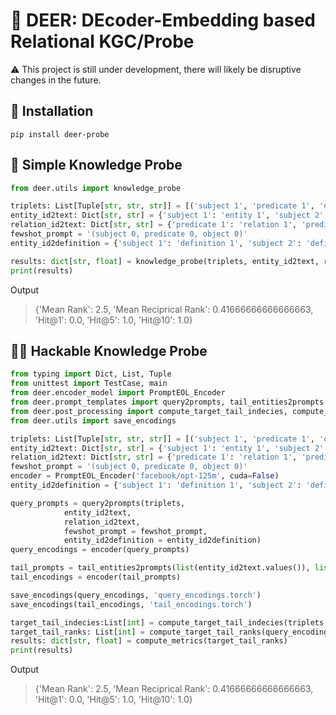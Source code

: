 # 🦌 DEER: DEcoder-Embedding based Relational KGC/Probe 
  ⚠️ This project is still under development, there will likely be disruptive changes in the future.

## 🧪 Installation
`pip install deer-probe`

## 🤗 Simple Knowledge Probe
```python
from deer.utils import knowledge_probe

triplets: List[Tuple[str, str, str]] = [('subject 1', 'predicate 1', 'object 1'), ('subject 2', 'predicate 2', 'object 2')]
entity_id2text: Dict[str, str] = {'subject 1': 'entity 1', 'subject 2': 'entity 2', 'object 1': 'entity 3', 'object 2': 'entity 4'}
relation_id2text: Dict[str, str] = {'predicate 1': 'relation 1', 'predicate 2': 'relation 2'}
fewshot_prompt = '(subject 0, predicate 0, object 0)'
entity_id2definition = {'subject 1': 'definition 1', 'subject 2': 'definition 2', 'object 1': 'definition 3', 'object 2': 'definition 4'}

results: dict[str, float] = knowledge_probe(triplets, entity_id2text, relation_id2text, entity_id2definition, fewshot_prompt, 'facebook/opt-125m', False)
print(results)
```
Output
> {'Mean Rank': 2.5, 'Mean Reciprical Rank': 0.41666666666666663, 'Hit@1': 0.0, 'Hit@5': 1.0, 'Hit@10': 1.0}

## 🏴‍☠️ Hackable Knowledge Probe
```python
from typing import Dict, List, Tuple
from unittest import TestCase, main
from deer.encoder_model import PromptEOL_Encoder
from deer.prompt_templates import query2prompts, tail_entities2prompts
from deer.post_processing import compute_target_tail_indecies, compute_target_tail_ranks, compute_metrics
from deer.utils import save_encodings

triplets: List[Tuple[str, str, str]] = [('subject 1', 'predicate 1', 'object 1'), ('subject 2', 'predicate 2', 'object 2')]
entity_id2text: Dict[str, str] = {'subject 1': 'entity 1', 'subject 2': 'entity 2', 'object 1': 'entity 3', 'object 2': 'entity 4'}
relation_id2text: Dict[str, str] = {'predicate 1': 'relation 1', 'predicate 2': 'relation 2'}
fewshot_prompt = '(subject 0, predicate 0, object 0)'
encoder = PromptEOL_Encoder('facebook/opt-125m', cuda=False)
entity_id2definition = {'subject 1': 'definition 1', 'subject 2': 'definition 2', 'object 1': 'definition 3', 'object 2': 'definition 4'}

query_prompts = query2prompts(triplets,
            entity_id2text,
            relation_id2text, 
            fewshot_prompt = fewshot_prompt,
            entity_id2definition = entity_id2definition)
query_encodings = encoder(query_prompts)

tail_prompts = tail_entities2prompts(list(entity_id2text.values()), list(entity_id2definition.values())) 
tail_encodings = encoder(tail_prompts)

save_encodings(query_encodings, 'query_encodings.torch')
save_encodings(tail_encodings, 'tail_encodings.torch')

target_tail_indecies:List[int] = compute_target_tail_indecies(triplets, list(entity_id2text.keys()))
target_tail_ranks: List[int] = compute_target_tail_ranks(query_encodings, tail_encodings, target_tail_indecies)
results: dict[str, float] = compute_metrics(target_tail_ranks)
print(results)
```
Output
> {'Mean Rank': 2.5, 'Mean Reciprical Rank': 0.41666666666666663, 'Hit@1': 0.0, 'Hit@5': 1.0, 'Hit@10': 1.0}